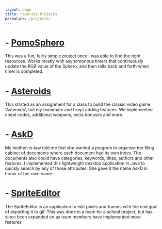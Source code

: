 ```yaml
---
layout: page
title: Favorite Projects
permalink: /projects/
---
```

# - [PomoSphero](https://www.hackster.io/tbarlow12/pomosphero-905d04?ref=user&ref_id=62953&offset=0)
  This was a fun, fairly simple project once I was able to find the right resources. Works mostly with asynchronous timers that continuously update the RGB value of the Sphero, and then rolls back and forth when timer is completed.
# - [Asteroids](https://github.com/tbarlow12/Asteroids)
  This started as an assignment for a class to build the classic video game 'Asteroids', but my teammate and I kept adding features. We implemented cheat codes, additional weapons, extra bonuses and more.
# - [AskD](https://github.com/tbarlow12/AskD)
  My mother-in-law told me that she wanted a program to organize her filing cabinet of documents where each document had its own index. The documents also could have categories, keywords, titles, authors and other features. I implemented this lightweight desktop application in Java to quickly search by any of those attributes. She gave it the name AskD in honor of her own name.
# - [SpriteEditor](https://github.com/University-of-Utah-CS3505/u0680482/tree/neverland-dev/A6-SpriteEditor)
  The SpriteEditor is an application to edit pixels and frames with the end goal of exporting it to gif. This was done in a team for a school project, but has since been expanded on as team members have implemented more features
